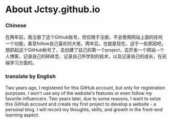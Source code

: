# About Jctsy.github.io
### Chinese
在两年前，我注册了这个Github账号，但仅限于注册，不会使用网站上面的任何一个功能，甚至follow自己喜欢的大佬，两年后，也就是现在，迫于一些原因吧，想抓起这个GitHub帐号了，去创建了自己的第一个project，去开发一个网站--个人博客，记录自己的碎碎念、记录自己所学到的技术，以及记录自己的成长，在前端学习方面的。 
### translate by English
Two years ago, I registered for this GitHub account, but only for registration purposes. I won't use any of the website's features or even follow my favorite influencers. Two years later, due to some reasons, I want to seize this GitHub account and create my first project to develop a website - a personal blog. I will record my thoughts, skills, and growth in the front-end learning aspect.


